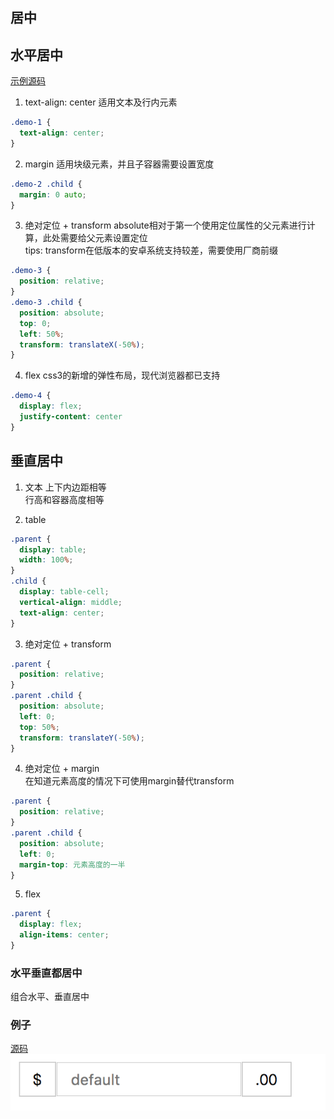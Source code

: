 ## 居中

## 水平居中
[示例源码](../demos/center-v.html) <br/>
1. text-align: center
适用文本及行内元素
```css
.demo-1 {
  text-align: center;
}
```
2. margin
适用块级元素，并且子容器需要设置宽度
```css
.demo-2 .child {
  margin: 0 auto;
}
```
3. 绝对定位 + transform
absolute相对于第一个使用定位属性的父元素进行计算，此处需要给父元素设置定位<br/>
tips: transform在低版本的安卓系统支持较差，需要使用厂商前缀
```css
.demo-3 {
  position: relative;
}
.demo-3 .child {
  position: absolute;
  top: 0;
  left: 50%;
  transform: translateX(-50%);
}
```
4. flex
css3的新增的弹性布局，现代浏览器都已支持
```css
.demo-4 {
  display: flex;
  justify-content: center
}
```

## 垂直居中
1. 文本
上下内边距相等<br>
行高和容器高度相等<br/>

2. table
```css
.parent {
  display: table;
  width: 100%;
}
.child {
  display: table-cell;
  vertical-align: middle;
  text-align: center;
}
```
3. 绝对定位 + transform
```css
.parent {
  position: relative;
}
.parent .child {
  position: absolute;
  left: 0;
  top: 50%;
  transform: translateY(-50%);
}
```

4. 绝对定位 + margin<br/>
在知道元素高度的情况下可使用margin替代transform
```css
.parent {
  position: relative;
}
.parent .child {
  position: absolute;
  left: 0;
  margin-top: 元素高度的一半
}
```

5. flex
```css
.parent {
  display: flex;
  align-items: center;
}
```

### 水平垂直都居中
组合水平、垂直居中

### 例子
[源码](../demos/center-v.html)
![垂直居中](../assets/center-v-1.png)

